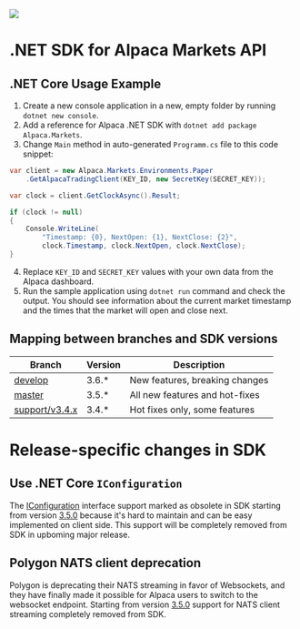 ![](https://github.com/alpacahq/alpaca-trade-api-csharp/workflows/Build%20and%20Release/badge.svg?branch=master)

# .NET SDK for Alpaca Markets API

## .NET Core Usage Example

1. Create a new console application in a new, empty folder by running `dotnet new console`.
2. Add a reference for Alpaca .NET SDK with `dotnet add package Alpaca.Markets`.
3. Change `Main` method in auto-generated `Programm.cs` file to this code snippet:
```cs
var client = new Alpaca.Markets.Environments.Paper
    .GetAlpacaTradingClient(KEY_ID, new SecretKey(SECRET_KEY));

var clock = client.GetClockAsync().Result;

if (clock != null)
{
    Console.WriteLine(
        "Timestamp: {0}, NextOpen: {1}, NextClose: {2}",
        clock.Timestamp, clock.NextOpen, clock.NextClose);
}
```
4. Replace `KEY_ID` and `SECRET_KEY` values with your own data from the Alpaca dashboard.
5. Run the sample application using `dotnet run` command and check the output. You should see information about the current market timestamp and the times that the market will open and close next.

## Mapping between branches and SDK versions

| Branch                                       | Version | Description                    |
| -------------------------------------------- | ------- | ------------------------------ |
| [develop](../../tree/develop)                | 3.6.*   | New features, breaking changes |
| [master](../../tree/master)                  | 3.5.*   | All new features and hot-fixes |
| [support/v3.4.x](../../tree/support/v3.4.x)  | 3.4.*   | Hot fixes only, some features  |

# Release-specific changes in SDK

## Use .NET Core `IConfiguration`

The [IConfiguration](https://docs.microsoft.com/en-us/dotnet/api/microsoft.extensions.configuration.iconfiguration) interface support marked as obsolete in SDK starting from version [3.5.0](https://github.com/alpacahq/alpaca-trade-api-csharp/releases/tag/v3.5.0) because it's hard to maintain and can be easy implemented on client side. This support will be completely removed from SDK in upboming major release.

## Polygon NATS client deprecation

Polygon is deprecating their NATS streaming in favor of Websockets, and they have finally made it possible for Alpaca users to switch to the websocket endpoint. Starting from version [3.5.0](https://github.com/alpacahq/alpaca-trade-api-csharp/releases/tag/v3.5.0) support for NATS client streaming completely removed from SDK.
